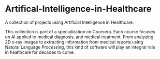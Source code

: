 # Artifical-Intelligence-in-Healthcare
A collection of projects using Artificial Intelligence in Healthcare.

This collection is part of a specialization on Coursera. Each course focuses on AI applied to medical diagnosis, and medical treatment. From analyzing 2D x-ray images to extracting information from medical reports using Natural Language Processing, this kind of software will play an integral role in healthcare for decades to come. 
